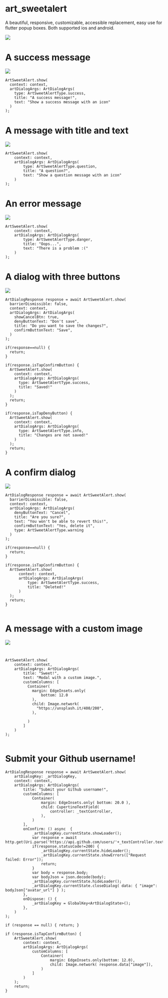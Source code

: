 # art_sweetalert

A beautiful, responsive, customizable, accessible replacement, easy use for flutter popup boxes. Both supported ios and android.

![](https://github.com/hsndmr/art_sweetalert/raw/master/images/example.gif)

# A success message

![](https://github.com/hsndmr/art_sweetalert/raw/master/images/success-message.gif)


```
ArtSweetAlert.show(
  context: context,
  artDialogArgs: ArtDialogArgs(
    type: ArtSweetAlertType.success,
    title: "A success message!",
    text: "Show a success message with an icon"
  )
);
```

# A message with title and text

![](https://github.com/hsndmr/art_sweetalert/raw/master/images/question-message.gif)

```
ArtSweetAlert.show(
    context: context,
    artDialogArgs: ArtDialogArgs(
        type: ArtSweetAlertType.question,
        title: "A question?",
        text: "Show a question message with an icon"
    )
);
```

# An error message
![](https://github.com/hsndmr/art_sweetalert/raw/master/images/error-message.gif)
```
ArtSweetAlert.show(
    context: context,
    artDialogArgs: ArtDialogArgs(
        type: ArtSweetAlertType.danger,
        title: "Oops...",
        text: "There is a problem :("
    )
);

```


# A dialog with three buttons

![](https://github.com/hsndmr/art_sweetalert/raw/master/images/dialog-message.gif)

```
ArtDialogResponse response = await ArtSweetAlert.show(
  barrierDismissible: false,
  context: context,
  artDialogArgs: ArtDialogArgs(
    showCancelBtn: true,
    denyButtonText: "Don't save",
    title: "Do you want to save the changes?",
    confirmButtonText: "Save",
  )
);

if(response==null) {
  return;
}

if(response.isTapConfirmButton) {
  ArtSweetAlert.show(
    context: context,
    artDialogArgs: ArtDialogArgs(
      type: ArtSweetAlertType.success,
      title: "Saved!"
    )
  );
  return;
}

if(response.isTapDenyButton) {
  ArtSweetAlert.show(
    context: context,
    artDialogArgs: ArtDialogArgs(
      type: ArtSweetAlertType.info,
      title: "Changes are not saved!"
    )
  );
  return;
}

```

# A confirm dialog

![](https://github.com/hsndmr/art_sweetalert/raw/master/images/confirm-message.gif)

```
ArtDialogResponse response = await ArtSweetAlert.show(
  barrierDismissible: false,
  context: context,
  artDialogArgs: ArtDialogArgs(
    denyButtonText: "Cancel",
    title: "Are you sure?",
    text: "You won't be able to revert this!",
    confirmButtonText: "Yes, delete it",
    type: ArtSweetAlertType.warning
  )
);

if(response==null) {
  return;
}

if(response.isTapConfirmButton) {
  ArtSweetAlert.show(
      context: context,
      artDialogArgs: ArtDialogArgs(
          type: ArtSweetAlertType.success,
          title: "Deleted!"
      )
  );
  return;
}


```

# A message with a custom image
![](https://github.com/hsndmr/art_sweetalert/raw/master/images/image-message.gif)
```


ArtSweetAlert.show(
    context: context,
    artDialogArgs: ArtDialogArgs(
        title: "Sweet!",
        text: "Modal with a custom image.",
        customColumns: [
          Container(
            margin: EdgeInsets.only(
                bottom: 12.0
            ),
            child: Image.network(
              "https://unsplash.it/400/200",
            ),

          )
        ]
    )
);


```


# Submit your Github username!
```
ArtDialogResponse response = await ArtSweetAlert.show(
    artDialogKey: _artDialogKey,
    context: context,
    artDialogArgs: ArtDialogArgs(
        title: "Submit your Github username!",
        customColumns: [
            Container(
                margin: EdgeInsets.only( bottom: 20.0 ),
                child: CupertinoTextField(
                    controller: _textController,
                ),
            )
        ],
        onConfirm: () async  {
            _artDialogKey.currentState.showLoader();
            var response = await http.get(Uri.parse('https://api.github.com/users/'+_textController.text));
            if(response.statusCode!=200) {
                _artDialogKey.currentState.hideLoader();
                _artDialogKey.currentState.showErrors(["Request failed: Error"]);
                return;
            }
            var body = response.body;
            var bodyJson = json.decode(body);
            _artDialogKey.currentState.hideLoader();
            _artDialogKey.currentState.closeDialog( data: { "image": bodyJson["avatar_url"] } );
        },
        onDispose: () {
            _artDialogKey = GlobalKey<ArtDialogState>();
        },
    )
);

if (response == null) { return; }

if (response.isTapConfirmButton) {
    ArtSweetAlert.show(
        context: context,
        artDialogArgs: ArtDialogArgs(
            customColumns: [
                Container(
                    margin: EdgeInsets.only(bottom: 12.0),
                    child: Image.network( response.data["image"]),
                )
            ]
        )
    );
    return;
}


```